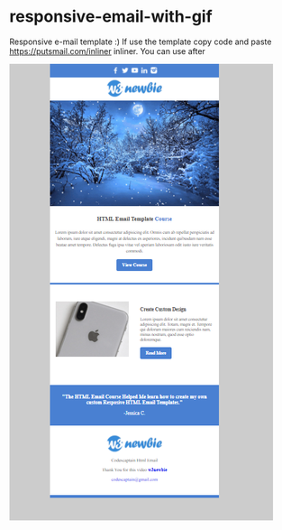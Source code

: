 # responsive-email-with-gif


Responsive e-mail template :) If use the template copy code and paste https://putsmail.com/inliner inliner. You can use after

![](https://github.com/codescaptain/responsive-email-with-gif/blob/main/img/Screenshot_3.png?raw=true)
